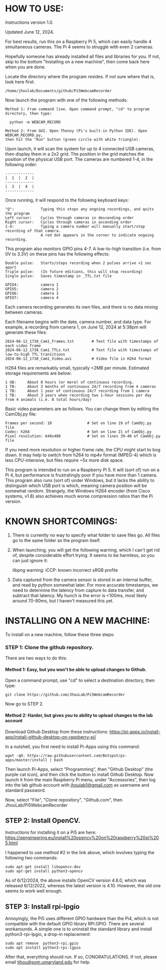 
# HOW TO USE:

Instructions version 1.0.

Updated June 12, 2024.

For best results, run this on a Raspberry Pi 5, which can easily handle 4 simultaneous cameras.
The Pi 4 seems to struggle with even 2 cameras.

Hopefully someone has already installed all files and libraries for you. If not, skip to the bottom
"Installing on a new machine", then come back here when you are done.

Locate the directory where the program resides. If not sure where that is, look here first:

    /home/jhoulab/Documents/github/Pi5WebcamRecorder

Now launch the program with one of the following methods:

    Method 1: From command line. Open command prompt, "cd" to program directory, then type:

      python -m WEBCAM_RECORD

    Method 2: From GUI. Open Thonny (Pi's built-in Python IDE). Open WEBCAM_RECORD.py,
    then hit the "Run" button (green circle with white triangle).


Upon launch, it will scan the system for up to 4 connected USB cameras, then display them
in a 2x2 grid. The position in the grid matches the position of the physical USB port.
The cameras are numbered 1-4, in the following order:

    -------------
    |  1  |  2  |
    -------------
    |  3  |  4  |
    -------------

Once running, it will respond to the following keyboard keys:

    "Q":            Typing this stops any ongoing recordings, and quits the program
    Left cursor:    Cycles through cameras in descending order
    Right cursor:   Cycles through cameras in ascending order
    1-4:            Typing a camera number will manually start/stop recording of that camera.
                    A red dot appears in the corner to indicate ongoing recording.

This program also monitors GPIO pins 4-7. A low-to-high transition (i.e. from 0V to 3.3V)
on these pins has the following effects:

    Double pulse:   Starts/stops recording when 2 pulses arrive <1 sec apart
    Triple pulse:   (In future editions, this will stop recording)
    Single pulse:   Saves timestamp in _TTL.txt file

    GPIO4:          camera 1
    GPIO5:          camera 2
    GPIO6:          camera 3
    GPIO7:          camera 4

Each camera recording generates its own files, and there is no data mixing between cameras.

Each filename begins with the date, camera number, and data type. For example, a recording
from camera 1, on June 12, 2024 at 5:38pm will generate these files:

    2024-06-12_1738_Cam1_Frames.txt        # Text file with timestamps of each video frame
    2024-06-12_1738_Cam1_TTLs.txt          # Text file with timestamps of low-to-high TTL transitions
    2024-06-12_1738_Cam1_Video.avi         # Video file in H264 format

H264 files are remarkably small, typically <2MB per minute. Estimated storage requirements are below:

    1 GB:     About 8 hours (or more) of continuous recording.
    1 TB:     About 3 months of continuous 24/7 recording from 4 cameras
    1 TB:     About 1 year of continuous 24/7 recording from 1 camera
    1 TB:     About 3 years when recording two 1-hour sessions per day from 4 animals (i.e. 8 total hours/day)

Basic video parameters are as follows. You can change them by editing the CamObj.py file:

    Frames per second: 10                # Set on line 19 of CamObj.py file
    Codec: h264                          # Set on line 21 of CamObj.py
    Pixel resolution: 640x480            # Set on lines 39-40 of CamObj.py file

If you need more resolution or higher frame rate, the CPU might start to bog down. It may help
to switch from h264 to mp4v format (MPEG-4) which is less CPU-intensive, but files require ~5x more disk space.

This program is intended to run on a Raspberry Pi 5. It will (sort of) run on a Pi 4, but performance is frustratingly
poor if you have more than 1 camera. This program also runs (sort of) under Windows, but it lacks the ability to
distinguish which USB port is which, meaning camera position will be somewhat random. Strangely, the Windows H264 encoder
(from Cisco systems, v1.8) also achieves much worse compression ratios than the Pi version.


# KNOWN SHORTCOMINGS:

1. There is currently no way to specify what folder to save files go. All files go to the
same folder as the program itself.

2. When launching, you will get the following warning, which I can't get rid of, despite considerable
effort trying. It seems to be harmless, so you can just ignore it:

    libpng warning: iCCP: known incorrect sRGB profile

3. Data captured from the camera sensor is stored in an internal buffer, and read by python somewhat later.
For more accurate timestamps, we need to determine the latency from capture to data transfer, and subtract
that latency. My hunch is the error is <100ms, most likely around 70-80ms, but I haven't measured this yet.


#  INSTALLING ON A NEW MACHINE:

To install on a new machine, follow these three steps:

### STEP 1: Clone the github repository.

  There are two ways to do this:

  #### Method 1: Easy, but you won't be able to upload changes to Github.
  Open a command prompt, use "cd" to select a destination directory, then type:
    
    git clone https://github.com/JhouLab/Pi5WebcamRecorder

  Now go to STEP 2.

  #### Method 2: Harder, but gives you to ability to upload changes to the lab account
  Download Github Desktop from these instructions:
  https://pi-apps.io/install-app/install-github-desktop-on-raspberry-pi/

  In a nutshell, you first need to install Pi-Apps using this command:

    wget -qO- https://raw.githubusercontent.com/Botspot/pi-apps/master/install | bash

  Then launch Pi-Apps, select "Programming", then "Github Desktop" (the purple cat icon), and
  then click the button to install Github Desktop. Now launch it from the main Raspberry Pi menu, under
  "Accessories", then log into the lab github account with jhoulab1@gmail.com as username and standard password.

  Now, select "File", "Clone repository", "Github.com", then JhouLab/Pi5WebcamRecorder

## STEP 2: Install OpenCV.
  Instructions for installing it on a Pi5 are here:
  https://qengineering.eu/install%20opencv%20on%20raspberry%20pi%205.html

  I happened to use method #2 in the link above, which involves typing the following two commands:

    sudo apt-get install libopencv-dev
    sudo apt-get install python3-opencv

  As of 6/12/2024, the above installs OpenCV version 4.6.0, which was released 6/12/2022, whereas
  the latest version is 4.10. However, the old one seems to work well enough.

## STEP 3: Install rpi-lpgio
  Annoyingly, the Pi5 uses different GPIO hardware than the Pi4, which is not compatible with the
  default GPIO library RPi.GPIO. There are several workarounds. A simple one is to uninstall the
  standard library and install python3-rpi-lpgio, a drop-in replacement:

    sudo apt remove  python3-rpi.gpio
    sudo apt install python3-rpi-lgpio


After that, everything should run. If so, CONGRATULATIONS. If not, please email tjhou@som.umaryland.edu for help.
